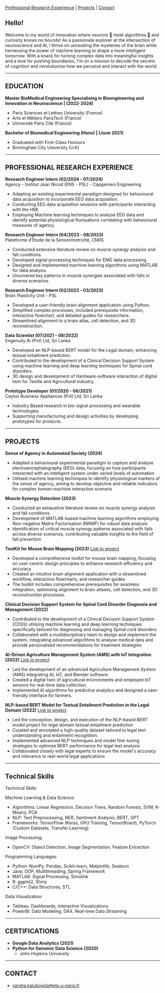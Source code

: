 
[Professional Research Experience](#professional-research-experience) | [Projects](#projects) | [Contact](#contact)

## Hello!
Welcome to my world of innovation where neurons 🧠 meet algorithms 🤖 and curiosity knows no bounds! As a passionate explorer at the intersection of neuroscience and AI, I thrive on unraveling the mysteries of the brain while harnessing the power of machine learning to shape a more intelligent tomorrow. With a knack for turning complex data into meaningful insights and a love for pushing boundaries, I'm on a mission to decode the secrets of cognition and revolutionize how we perceive and interact with the world.


---

## EDUCATION

**Master BioMedical Engineering Specialising in Bioengineering and Innovation in Neuroscience | (2022-2024)**
  - Paris Sciences et Lettres University (France)
  - Arts et Métiers ParisTech (France)
  - Université Paris Cité (France)<br>
  
**Bachelor of Biomedical Engineering (Hons) | (June 2021)**
  - Graduated with First-Class Honours
  - Birmingham City University (U.K)

---

## PROFESSIONAL RESEARCH EXPERIENCE

**Research Engineer Intern (02/2024 - 07/2024)** <br>
Agency - Institut Jean Nicod (ENS - PSL) - Capgemeni Engineering 
  - Adapting an existing experimental paradigm designed for behavioural data acquisition to incorporate EEG data acquisition.
  - Conducting EEG data acquisition sessions with participants interacting with the HMI.
  - Employing Machine learning techniques to analyse EEG data and identify potential physiological fluctuations correlating with behavioural measures of agency.
 
**Research Engineer Intern (04/2023 - 08/2023)** <br>
Plateforme d’Etude de la Sensorimotricité, CNRS
  - Conducted extensive literature review on muscle synergy analysis and fall conditions.
  - Developed signal processing techniques for EMG data processing.
  - Designed and implemented machine learning algorithms using MATLAB for data analysis.
  - Uncovered key patterns in muscle synergies associated with falls in diverse scenarios.

**Research Engineer Intern (02/2023 - 03/2023)** <br>
Brain Plasticity Unit - PSL
  - Developed a user-friendly brain alignment application using Python.
  - Simplified complex processes, included prerequisite information, interactive flowchart, and detailed guides for researchers.
  - Streamlined alignment to a brain atlas, cell detection, and 3D reconstruction.
    
**Data Scientist (07/2021 - 08/2022)** <br>
Engenuity Ai (Pvt) Ltd, Sri Lanka
  - Developed an NLP-based BERT model for the Legal domain, enhancing textual entailment prediction.
  - Contributed to the development of a Clinical Decision Support System using machine learning and deep learning techniques for Spinal cord disorders.
  - 3D design and development of Hardware-software interaction of digital twin for Textile and Agricultural industry.

**Prototype Developer (01/2020 - 06/2021)** <br>
Ceylon Business Appliances (Pvt) Ltd, Sri Lanka
  - Industry Based research in bio-signal processing and wearable technologies.
  - Supporting manufacturing and design activities by developing prototypes for products. 

---

## PROJECTS
**Sense of Agency in Automated Society (2024)**
- Adapted a behavioural experimental paradigm to capture and analyse electroencephalography (EEG) data, focusing on how participants interacted with an intelligent system under varied levels of automation
- Utilised machine learning techniques to identify physiological markers of the sense of agency, aiming to develop objective and reliable indicators for complex human-machine interaction scenario

**Muscle Synergy Detection (2023)**
- Conducted an exhaustive literature review on muscle synergy analysis and fall conditions
- Development of MATLAB-based machine learning algorithms employing Non-negative Matrix Factorisation (NNMF) for robust data analysis
- Identification of critical muscle synergy patterns associated with falls across diverse scenarios, contributing valuable insights to the field of fall prevention

**ToolKit for Mouse Brain Mapping (2023)** [Link to project](https://wiki.bme-paris.com/2023-project08/tiki-index.php?page=Home)
- Developed a comprehensive toolkit for mouse brain mapping, focusing on user-centric design principles to enhance research efficiency and accuracy
- Created an intuitive brain alignment application with a streamlined workflow, interactive flowcharts, and researcher guides
- The toolkit includes comprehensive prerequisites for seamless integration, optimising alignment to brain atlases, cell detection, and 3D reconstruction processes. 

**Clinical Decision Support System for Spinal Cord Disorder Diagnosis and Management (2022)**
  - Contributed to the development of a Clinical Decision Support System (CDSS) utilising machine learning and deep learning techniques specifically tailored for diagnosing and managing Spinal cord disorders
  - Collaborated with a multidisciplinary team to design and implement the system, integrating advanced algorithms to analyse medical data and provide personalised recommendations for treatment strategies

**AI-Driven Agriculture Management System (AMS) with IoT Integration (2022)**  [Link to project](https://drive.google.com/u/0/uc?id=1hcPwwZDcmVIBp97mhlGNkrDuFQzIMA6r&export=download)
  - Led the development of an advanced Agriculture Management System (AMS) integrating AI, IoT, and Blender software.
  - Created a digital twin of agricultural environments and employed IoT sensors for real-time data collection.
  - Implemented AI algorithms for predictive analytics and designed a user-friendly interface for farmers.

**NLP-based BERT Model for Textual Entailment Prediction in the Legal Domain (2022)** [Link to project](https://www.engenuityai.com/general-4)
  - Led the conception, design, and execution of the NLP-based BERT model project for legal domain textual entailment prediction
  - Curated and annotated a high-quality dataset tailored to legal text understanding and entailment recognition.
  - Implemented advanced NLP techniques and model fine-tuning strategies to optimise BERT performance for legal text analysis
  - Collaborated closely with legal experts to ensure the model's accuracy and relevance to real-world legal applications

---


## Technical Skills

Technical Skills

Machine Learning & Data Science:
  - Algorithms: Linear Regression, Decision Trees, Random Forests, SVM, K-Means, PCA
  - NLP: Text Preprocessing, NER, Sentiment Analysis, BERT, GPT
  - Frameworks: TensorFlow (Keras, GPU Training, TensorBoard), PyTorch (Custom Datasets, Transfer Learning)

Image Processing:
  - OpenCV: Object Detection, Image Segmentation, Feature Extraction

Programming Languages:
  - Python: NumPy, Pandas, Scikit-learn, Matplotlib, Seaborn
 - Java: OOP, Multithreading, Spring Framework
 - MATLAB: Signal Processing, Simulink
 - R: ggplot2, Shiny
  - C/C++: Data Structures, STL

Data Visualization:
  - Tableau: Dashboards, Interactive Visualizations
  - PowerBI: Data Modeling, DAX, Real-time Data Streaming

---

## CERTIFICATIONS

- **Google Data Analytics (2021)**
- **Python for Genomic Data Science (2020)**
  - John Hopkins University
 
---

## CONTACT
- varsha.kalubowila@etu.u-paris.fr
